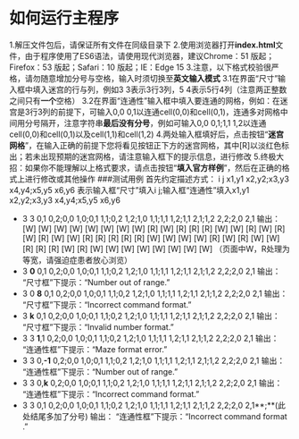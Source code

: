 # 如何运行主程序
1.解压文件包后，请保证所有文件在同级目录下
2.使用浏览器打开**index.html**文件，由于程序使用了ES6语法，请使用现代浏览器，建议Chrome：51 版起；Firefox：53 版起；Safari：10 版起；IE：Edge 15
3.注意，以下格式校验很严格，请勿随意增加分号与空格，输入时须切换至**英文输入模式**
  3.1在界面“尺寸”输入框中填入迷宫的行与列，例如3 3表示3行3列，5 4表示5行4列（注意两正整数之间只有**一个**空格）
3.2在界面“连通性”输入框中填入要连通的网格，例如：在迷宫是3行3列的前提下，可输入0,0 0,1以连通cell(0,0)和cell(0,1)，连通多对网格中间用分号隔开，注意字符串**最后没有分号**，例如可输入0,0 0,1;1,1 1,2以连通cell(0,0)和cell(0,1)以及cell(1,1)和cell(1,2)
4.两处输入框填好后，点击按钮“**迷宫网格**”，在输入正确的前提下您将看见按钮正下方的迷宫网格，其中[R]以淡红色标出；若未出现预期的迷宫网格，请注意输入框下的提示信息，进行修改
5.终极大招：如果你不能理解以上格式要求，请点击按钮“**填入官方样例**”，然后在正确的格式上进行修改或其他操作
###测试用例
首先约定描述方式：
i j
x1,y1 x2,y2;x3,y3 x4,y4;x5,y5 x6,y6
表示输入框“尺寸”填入i j;输入框“连通性”填入x1,y1 x2,y2;x3,y3 x4,y4;x5,y5 x6,y6
- 3 3
0,1 0,2;0,0 1,0;0,1 1,1;0,2 1,2;1,0 1,1;1,1 1,2;1,1 2,1;1,2 2,2;2,0 2,1
输出：
[W] [W] [W] [W] [W] [W] [W]
[W] [R] [W] [R] [R] [R] [W]
[W] [R] [W] [R] [W] [R] [W]
[W] [R] [R] [R] [R] [R] [W]
[W] [W] [W] [R] [W] [R] [W]
[W] [R] [R] [R] [W] [R] [W]
[W] [W] [W] [W] [W] [W] [W]
（页面中W，R处理为等宽，请强迫症患者放心浏览）
- 3 **0**
0,1 0,2;0,0 1,0;0,1 1,1;0,2 1,2;1,0 1,1;1,1 1,2;1,1 2,1;1,2 2,2;2,0 2,1
输出：
“尺寸框”下提示：“Number out of range​.​”
- 3 0 **8**
0,1 0,2;0,0 1,0;0,1 1,1;0,2 1,2;1,0 1,1;1,1 1,2;1,1 2,1;1,2 2,2;2,0 2,1
输出：
“尺寸框”下提示：“Incorrect command format​.​​”
- 3 **k**
0,1 0,2;0,0 1,0;0,1 1,1;0,2 1,2;1,0 1,1;1,1 1,2;1,1 2,1;1,2 2,2;2,0 2,1
输出：
“尺寸框”下提示：“Invalid number format​.”
- 3 3
**1**,1 0,2;0,0 1,0;0,1 1,1;0,2 1,2;1,0 1,1;1,1 1,2;1,1 2,1;1,2 2,2;2,0 2,1
输出：
“连通性框”下提示：“Maze format error​.”
- 3 3
0,**-1** 0,2;0,0 1,0;0,1 1,1;0,2 1,2;1,0 1,1;1,1 1,2;1,1 2,1;1,2 2,2;2,0 2,1
输出：
“连通性框”下提示：“Number out of range​.”
- 3 3
0,**k** 0,2;0,0 1,0;0,1 1,1;0,2 1,2;1,0 1,1;1,1 1,2;1,1 2,1;1,2 2,2;2,0 2,1
输出：
“连通性框”下提示：“Incorrect command format​.”
- 3 3
0,1 0,2;0,0 1,0;0,1 1,1;0,2 1,2;1,0 1,1;1,1 1,2;1,1 2,1;1,2 2,2;2,0 2,1**;**(此处结尾多加了分号)
输出：
“连通性框”下提示：“Incorrect command format​.”
